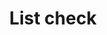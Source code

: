 ---
title: List check
tags: ["list", "check", "completed", "tasks", "verification", "checklist", "to-do"]
icon: list-check
svg: '<svg xmlns="http://www.w3.org/2000/svg" width="24" height="24" fill="none" viewBox="0 0 24 24" stroke-width="1.5" stroke-linecap="round" stroke-linejoin="round" stroke="currentColor"><path d="M7.5 16.038 4.687 19.5 3 18.346m4.5-8.077-2.813 3.462L3 12.577M7.5 4.5 4.687 7.962 3 6.808M11 17.5h10M11 12h10M11 6.5h10"/></svg>'
---